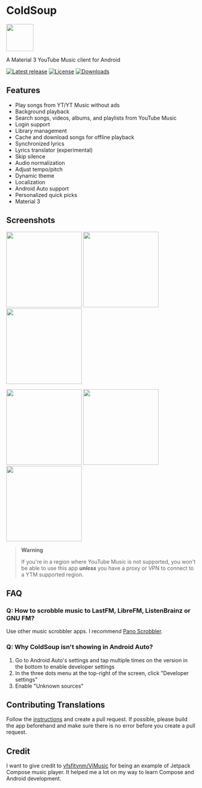 # ColdSoup 

<img src="https://raw.githubusercontent.com/moaxaxx/ColdSoup/dev/app/src/main/res/mipmap-xxxhdpi/ic_launcher_round.webp" height="72">

A Material 3 YouTube Music client for Android

[![Latest release](https://img.shields.io/github/v/release/moaxaxx/ColdSoup?include_prereleases)](https://github.com/moaxaxx/ColdSoup/releases)
[![License](https://img.shields.io/github/license/moaxaxx/ColdSoup)](https://www.gnu.org/licenses/gpl-3.0)
[![Downloads](https://img.shields.io/github/downloads/moaxaxx/ColdSoup/total)](https://github.com/moaxaxx/ColdSoup/releases)


<!---[<img src="https://fdroid.gitlab.io/artwork/badge/get-it-on.png" alt="Get it on F-Droid" height="80">](https://f-droid.org/packages/com.zionhuang.music)
[Compare versions](https://github.com/Malopieds/ColdSoup/wiki/App-Versions) --->

## Features

- Play songs from YT/YT Music without ads
- Background playback
- Search songs, videos, albums, and playlists from YouTube Music
- Login support
- Library management
- Cache and download songs for offline playback
- Synchronized lyrics
- Lyrics translator (experimental)
- Skip silence
- Audio normalization
- Adjust tempo/pitch
- Dynamic theme
- Localization
- Android Auto support
- Personalized quick picks
- Material 3

## Screenshots

<p float="left">
  <img src="https://raw.githubusercontent.com/moaxaxx/ColdSoup/dev/fastlane/metadata/android/en-US/images/phoneScreenshots/01.png" width="200" />
  <img src="https://raw.githubusercontent.com/moaxaxx/ColdSoup/dev/fastlane/metadata/android/en-US/images/phoneScreenshots/02.png" width="200" />
  <img src="https://raw.githubusercontent.com/moaxaxx/ColdSoup/dev/fastlane/metadata/android/en-US/images/phoneScreenshots/03.png" width="200" />
</p>
<p float="left">
  <img src="https://raw.githubusercontent.com/moaxaxx/ColdSoup/dev/fastlane/metadata/android/en-US/images/phoneScreenshots/04.png" width="200" />
  <img src="https://raw.githubusercontent.com/moaxaxx/ColdSoup/dev/fastlane/metadata/android/en-US/images/phoneScreenshots/05.png" width="200" />
  <img src="https://raw.githubusercontent.com/moaxaxx/ColdSoup/dev/fastlane/metadata/android/en-US/images/phoneScreenshots/06.png" width="200" />
</p>

> **Warning**
>
>If you're in a region where YouTube Music is not supported, you won't be able to use this app
***unless*** you have a proxy or VPN to connect to a YTM supported region.

## FAQ

### Q: How to scrobble music to LastFM, LibreFM, ListenBrainz or GNU FM?

Use other music scrobbler apps. I
recommend [Pano Scrobbler](https://play.google.com/store/apps/details?id=com.arn.scrobble).

### Q: Why ColdSoup isn't showing in Android Auto?

1. Go to Android Auto's settings and tap multiple times on the version in the bottom to enable
   developer settings
2. In the three dots menu at the top-right of the screen, click "Developer settings"
3. Enable "Unknown sources"

## Contributing Translations

Follow the [instructions](https://developer.android.com/guide/topics/resources/localization) and
create a pull request. If possible, please build the app beforehand and make sure there is no error
before you create a pull request.

<!--- ## Donate

If you like ColdSoup, you're welcome to send a donation. Donations will support the development,
including bug fixes and new features.

<a href="https://liberapay.com/zionhuang"><img src="https://raw.githubusercontent.com/Malopieds/ColdSoup/dev/assets/liberapay.png" alt="Liberapay" height="60" ></a>
<a href="https://www.buymeacoffee.com/zionhuang"><img src="https://raw.githubusercontent.com/Malopieds/ColdSoup/dev/assets/buymeacoffee.png" alt="Liberapay" height="60" ></a> --->

## Credit

I want to give credit to [vfsfitvnm/ViMusic](https://github.com/vfsfitvnm/ViMusic) for being an
example of Jetpack Compose music player. It helped me a lot on my way to learn Compose and
Android development.

